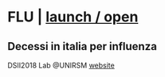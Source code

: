 # FLU | [launch / open](http://dsii-2018-unirsm.github.io/Damiano92)
## Decessi in italia per influenza ##
DSII2018 Lab @UNIRSM [website](http://dsii-2018-unirsm.github.io)
